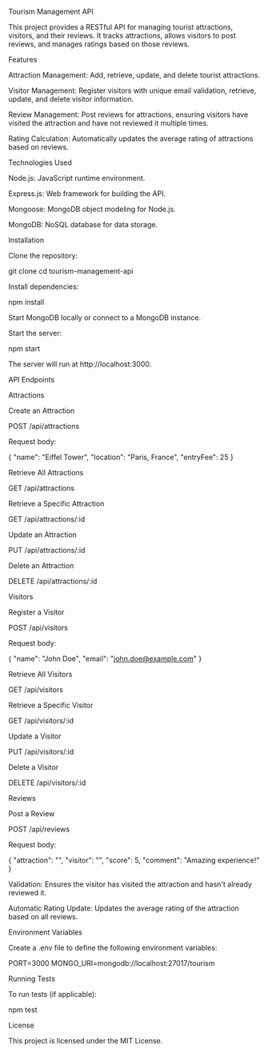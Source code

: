 Tourism Management API

This project provides a RESTful API for managing tourist attractions, visitors, and their reviews. It tracks attractions, allows visitors to post reviews, and manages ratings based on those reviews.

Features

Attraction Management: Add, retrieve, update, and delete tourist attractions.

Visitor Management: Register visitors with unique email validation, retrieve, update, and delete visitor information.

Review Management: Post reviews for attractions, ensuring visitors have visited the attraction and have not reviewed it multiple times.

Rating Calculation: Automatically updates the average rating of attractions based on reviews.

Technologies Used

Node.js: JavaScript runtime environment.

Express.js: Web framework for building the API.

Mongoose: MongoDB object modeling for Node.js.

MongoDB: NoSQL database for data storage.

Installation

Clone the repository:

git clone <repository-url>
cd tourism-management-api

Install dependencies:

npm install

Start MongoDB locally or connect to a MongoDB instance.

Start the server:

npm start

The server will run at http://localhost:3000.

API Endpoints

Attractions

Create an Attraction

POST /api/attractions

Request body:

{
  "name": "Eiffel Tower",
  "location": "Paris, France",
  "entryFee": 25
}

Retrieve All Attractions

GET /api/attractions

Retrieve a Specific Attraction

GET /api/attractions/:id

Update an Attraction

PUT /api/attractions/:id

Delete an Attraction

DELETE /api/attractions/:id

Visitors

Register a Visitor

POST /api/visitors

Request body:

{
  "name": "John Doe",
  "email": "john.doe@example.com"
}

Retrieve All Visitors

GET /api/visitors

Retrieve a Specific Visitor

GET /api/visitors/:id

Update a Visitor

PUT /api/visitors/:id

Delete a Visitor

DELETE /api/visitors/:id

Reviews

Post a Review

POST /api/reviews

Request body:

{
  "attraction": "<attraction-id>",
  "visitor": "<visitor-id>",
  "score": 5,
  "comment": "Amazing experience!"
}

Validation: Ensures the visitor has visited the attraction and hasn't already reviewed it.

Automatic Rating Update: Updates the average rating of the attraction based on all reviews.

Environment Variables

Create a .env file to define the following environment variables:

PORT=3000
MONGO_URI=mongodb://localhost:27017/tourism

Running Tests

To run tests (if applicable):

npm test

License

This project is licensed under the MIT License.